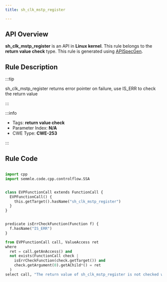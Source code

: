 ```yaml
---
title: sh_clk_mstp_register

---
```



## API Overview
**sh_clk_mstp_register** is an API in **Linux kernel**. This rule belongs to the **return value check** type. This rule is generated using [APISpecGen](../../tools/APISpecGen).
## Rule Description

:::tip

sh_clk_mstp_register returns error pointer on failure, use IS_ERR to check the return value

:::

:::info

- Tags: **return value check**
- Parameter Index: **N/A**
- CWE Type: **CWE-253**

:::

## Rule Code
```python

import cpp
import semmle.code.cpp.controlflow.SSA


class EVPFunctionCall extends FunctionCall {
  EVPFunctionCall() {
    this.getTarget().hasName("sh_clk_mstp_register")
  }
}


predicate isErrCheckFunction(Function f) {
  f.hasName("IS_ERR") 
}

from EVPFunctionCall call, ValueAccess ret
where
  ret = call.getAnAccess() and
  not exists(FunctionCall check |
    isErrCheckFunction(check.getTarget()) and
    check.getArgument(0).getAChild*() = ret
  )
select call, "The return value of sh_clk_mstp_register is not checked with IS_ERR."
    
```